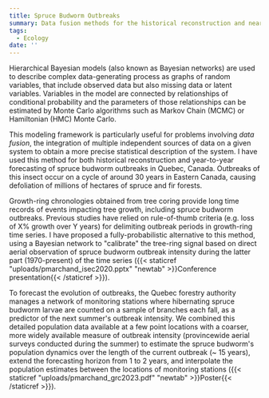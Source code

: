 ```yaml
---
title: Spruce Budworm Outbreaks
summary: Data fusion methods for the historical reconstruction and near-term forecasting of forest insect outbreaks.
tags:
  - Ecology
date: ''
---
```


Hierarchical Bayesian models (also known as Bayesian networks) are used to describe complex data-generating process as graphs of random variables, that include observed data but also missing data or latent variables. Variables in the model are connected by relationships of conditional probability and the parameters of those relationships can be estimated by Monte Carlo algorithms such as Markov Chain (MCMC) or Hamiltonian (HMC) Monte Carlo.

This modeling framework is particularly useful for problems involving *data fusion*, the integration of multiple independent sources of data on a given system to obtain a more precise statistical description of the system. I have used this method for both historical reconstruction and year-to-year forecasting of spruce budworm outbreaks in Quebec, Canada. Outbreaks of this insect occur on a cycle of around 30 years in Eastern Canada, causing defoliation of millions of hectares of spruce and fir forests.

Growth-ring chronologies obtained from tree coring provide long time records of events impacting tree growth, including spruce budworm outbreaks. Previous studies have relied on rule-of-thumb criteria (e.g. loss of X% growth over Y years) for delimiting outbreak periods in growth-ring time series. I have proposed a fully-probabilistic alternative to this method, using a Bayesian network to "calibrate" the tree-ring signal based on direct aerial observation of spruce budworm outbreak intensity during the latter part (1970-present) of the time series ({{< staticref "uploads/pmarchand_isec2020.pptx" "newtab" >}}Conference presentation{{< /staticref >}}). 

To forecast the evolution of outbreaks, the Quebec forestry authority manages a network of monitoring stations where hibernating spruce budworm larvae are counted on a sample of branches each fall, as a predictor of the next summer's outbreak intensity. We combined this detailed population data available at a few point locations with a coarser, more widely available measure of outbreak intensity (provincewide aerial surveys conducted during the summer) to estimate the spruce budworm's population dynamics over the length of the current outbreak (~ 15 years), extend the forecasting horizon from 1 to 2 years, and interpolate the population estimates between the locations of monitoring stations ({{< staticref "uploads/pmarchand_grc2023.pdf" "newtab" >}}Poster{{< /staticref >}}).